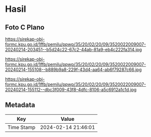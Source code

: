 # Hasil

## Foto C Plano

https://sirekap-obj-formc.kpu.go.id/1ffb/pemilu/ppwp/35/20/02/20/09/3520022009007-20240214-203451--b5d24c22-67c2-44ab-81a9-eb4c222fa314.jpg

https://sirekap-obj-formc.kpu.go.id/1ffb/pemilu/ppwp/35/20/02/20/09/3520022009007-20240214-155108--b889b9a8-229f-43d4-aa64-ab6f79287c66.jpg

https://sirekap-obj-formc.kpu.go.id/1ffb/pemilu/ppwp/35/20/02/20/09/3520022009007-20240214-155112--dbc3f009-43f8-4dfc-8106-a5c6912a1c1d.jpg


## Metadata

| Key        | Value               |
| ---------- | ------------------- |
| Time Stamp | 2024-02-14 21:46:01 |



